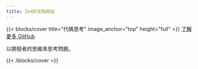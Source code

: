 ```yaml
---
title: Zed的文档网站
---
```


<link rel="preconnect" href="https://fonts.googleapis.com">
<link rel="preconnect" href="https://fonts.gstatic.com" crossorigin>
<link href="https://fonts.googleapis.com/css2?family=WDXL+Lubrifont+TC&display=swap" rel="stylesheet">

<style>
.td-content { font-family: 'WDXL Lubrifont TC','Noto Sans TC','PingFang TC','Microsoft JhengHei','Heiti TC','Hiragino Sans TC',sans-serif; }
.td-cover-block a,
.td-cover-block .lead { font-family: 'WDXL Lubrifont TC','Noto Sans TC','PingFang TC','Microsoft JhengHei','Heiti TC','Hiragino Sans TC',sans-serif; }
/* 封面主标题样式：繁体字体 + 居中 + 响应式字号 */
.td-cover-block .display-1,
.td-cover-block h1,
.td-cover .display-1,
.td-hero .display-1,
h1.display-1 {
  font-family: 'WDXL Lubrifont TC','Noto Sans TC','PingFang TC','Microsoft JhengHei','Heiti TC','Hiragino Sans TC',sans-serif !important;
  letter-spacing: 0.2em !important;
  line-height: 1.15 !important;
  font-size: 6.2rem !important;
  text-align: center !important;
}
</style>

{{< blocks/cover title="代碼思考" image_anchor="top" height="full" >}}
<a class="btn btn-lg btn-transparent me-3 mb-4" href="/docs/">
  了解更多 <i class="fas fa-arrow-alt-circle-right ms-2"></i>
</a>
<a class="btn btn-lg btn-transparent me-3 mb-4" href="https://github.com/pinyinjj">
  GitHub <i class="fab fa-github ms-2 "></i>
</a>

<p class="lead">以開發者的思維來思考問題。</p>

{{< /blocks/cover >}}

<script src="/Docsy/js/random-background.js"></script>
<script src="/Docsy/js/time-display.js"></script>
